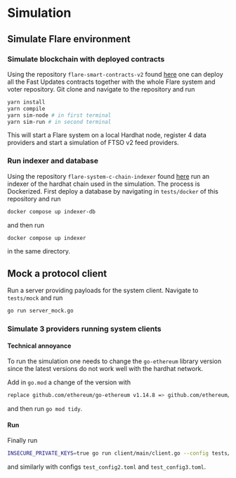 # Simulation

## Simulate Flare environment

### Simulate blockchain with deployed contracts

Using the repository `flare-smart-contracts-v2`
found [here](https://gitlab.com/flarenetwork/flare-smart-contracts-v2)
one can deploy all the Fast Updates contracts
together with the whole Flare system and voter repository. Git clone
and navigate to the
repository and run

```bash
yarn install
yarn compile
yarn sim-node # in first terminal
yarn sim-run # in second terminal
```

This will start a Flare system on a local Hardhat node, register 4
data providers and start a simulation of FTSO v2 feed providers.

### Run indexer and database

Using the repository `flare-system-c-chain-indexer` found [here](https://github.com/flare-foundation/flare-system-c-chain-indexer)
run an indexer of the hardhat chain used in the simulation. The process is Dockerized. First
deploy a database by navigating in `tests/docker` of this repository and run

```bash
docker compose up indexer-db
```

and then run

```bash
docker compose up indexer
```

in the same directory.

## Mock a protocol client

Run a server providing payloads for the system client. Navigate to `tests/mock`
and run

```bash
go run server_mock.go
```

### Simulate 3 providers running system clients

#### Technical annoyance

To run the simulation one needs to change the `go-ethereum` library version
since the latest versions do not work well with the hardhat network.

Add in `go.mod` a change of the version with

```bash
replace github.com/ethereum/go-ethereum v1.14.8 => github.com/ethereum/go-ethereum v1.12.2
```

and then run `go mod tidy`.

#### Run

Finally run

```bash
INSECURE_PRIVATE_KEYS=true go run client/main/client.go --config tests/configs/test_config1.toml
```

and similarly with configs `test_config2.toml` and `test_config3.toml`.
